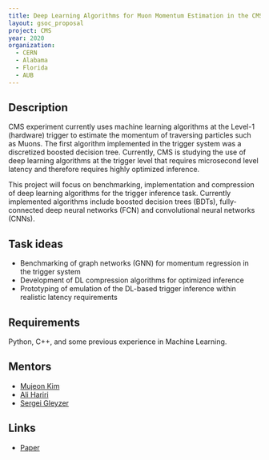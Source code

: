 ```yaml
---
title: Deep Learning Algorithms for Muon Momentum Estimation in the CMS Trigger System
layout: gsoc_proposal
project: CMS
year: 2020
organization:
  - CERN
  - Alabama
  - Florida
  - AUB
---
```


## Description

CMS experiment currently uses machine learning algorithms at the Level-1 (hardware) trigger to estimate the momentum of traversing particles such as Muons. The first algorithm implemented in the trigger system was a discretized boosted decision tree. Currently, CMS is studying the use of deep learning algorithms at the trigger level that requires microsecond level latency and therefore requires highly optimized inference. 

This project will focus on benchmarking, implementation and compression of deep learning algorithms for the trigger inference task. Currently implemented algorithms include boosted decision trees (BDTs), fully-connected deep neural networks (FCN) and convolutional neural networks (CNNs).


## Task ideas
 * Benchmarking of graph networks (GNN) for momentum regression in the trigger system
 * Development of DL compression algorithms for optimized inference
 * Prototyping of emulation of the DL-based trigger inference within realistic latency requirements


## Requirements
Python, C++, and some previous experience in Machine Learning. 

## Mentors
  * [Mujeon Kim](mailto:pq8556@ufl.edu) 
  * [Ali Hariri]()
  * [Sergei Gleyzer](mailto:Sergei.Gleyzer@cern.ch) 

## Links
  * [Paper ](https://iopscience.iop.org/article/10.1088/1742-6596/1085/4/042042)
  